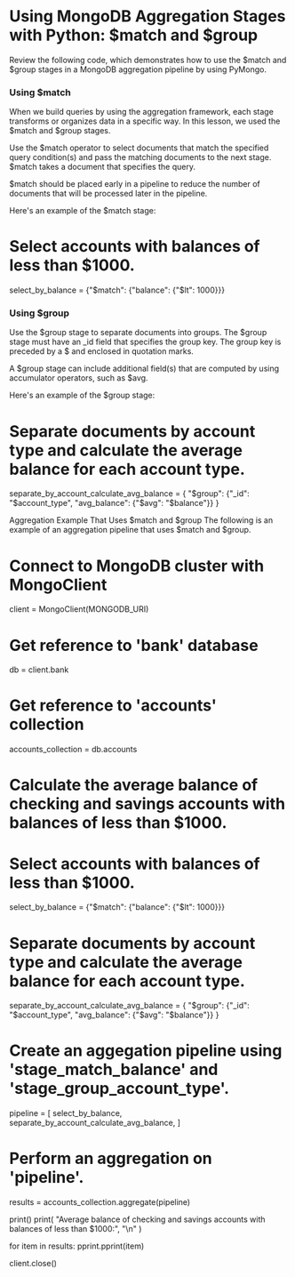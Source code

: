 # Using MongoDB Aggregation Stages with Python: $match and $group
Review the following code, which demonstrates how to use the $match and $group stages in a MongoDB aggregation pipeline by using PyMongo.


### Using $match
When we build queries by using the aggregation framework, each stage transforms or organizes data in a specific way. In this lesson, we used the $match and $group stages.

Use the $match operator to select documents that match the specified query condition(s) and pass the matching documents to the next stage. $match takes a document that specifies the query.

$match should be placed early in a pipeline to reduce the number of documents that will be processed later in the pipeline.

Here's an example of the $match stage:

  # Select accounts with balances of less than $1000.
  select_by_balance = {"$match": {"balance": {"$lt": 1000}}}

### Using $group
Use the $group stage to separate documents into groups. The $group stage must have an _id field that specifies the group key. The group key is preceded by a $ and enclosed in quotation marks.

A $group stage can include additional field(s) that are computed by using accumulator operators, such as $avg.

Here's an example of the $group stage:

  # Separate documents by account type and calculate the average balance for each account type.
  separate_by_account_calculate_avg_balance = {
      "$group": {"_id": "$account_type", "avg_balance": {"$avg": "$balance"}}
  }

Aggregation Example That Uses $match and $group
The following is an example of an aggregation pipeline that uses $match and $group.

  # Connect to MongoDB cluster with MongoClient
  client = MongoClient(MONGODB_URI)

  # Get reference to 'bank' database
  db = client.bank
  
  # Get reference to 'accounts' collection
  accounts_collection = db.accounts
  
  # Calculate the average balance of checking and savings accounts with balances of less than $1000.
  
  # Select accounts with balances of less than $1000.
  select_by_balance = {"$match": {"balance": {"$lt": 1000}}}
  
  # Separate documents by account type and calculate the average balance for each account type.
  separate_by_account_calculate_avg_balance = {
      "$group": {"_id": "$account_type", "avg_balance": {"$avg": "$balance"}}
  }

  # Create an aggegation pipeline using 'stage_match_balance' and 'stage_group_account_type'.
  pipeline = [
      select_by_balance,
      separate_by_account_calculate_avg_balance,
  ]
  
  # Perform an aggregation on 'pipeline'.
  results = accounts_collection.aggregate(pipeline)
  
  print()
  print(
      "Average balance of checking and savings accounts with balances of less than $1000:", "\n"
  )
  
  for item in results:
      pprint.pprint(item)
  
  client.close()
